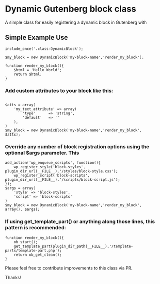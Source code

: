 # Dynamic Gutenberg block class

A simple class for easily registering a dynamic block in Gutenberg with

## Simple Example Use
```
include_once('.class-DynamicBlock');

$my_block = new DynamicBlock('my-block-name','render_my_block');

function render_my_block(){
    $html = 'Hello World';
    return $html;
}
```

### Add custom attributes to your block like this: 
```

$atts = array(
    'my_text_attribute' => array(
        'type'		=> 'string',
        'default'	=> ''
    ),
)
$my_block = new DynamicBlock('my-block-name','render_my_block', $atts);

```

### Override any number of block registration options using the optional $args parameter. This
```
add_action('wp_enqueue_scripts', function(){
    wp_register_style('block-styles', plugin_dir_url(__FILE__).'/styles/block-style.css');
    wp_register_script('block-scripts', plugin_dir_url(__FILE__).'/scripts/block-script.js');
});
$args = array(
    'style' => 'block-styles',
    'script' => 'block-scripts'
)
$my_block = new DynamicBlock('my-block-name','render_my_block', array(), $args);

```


### If using get_template_part() or anything along those lines, this pattern is recommended:
```
function render_my_block(){
    ob_start();
    get_template_part(plugin_dir_path(__FILE__).'/template-parts/template-part.php');
    return ob_get_clean();
}
```

Please feel free to contribute improvements to this class via PR.

Thanks!
